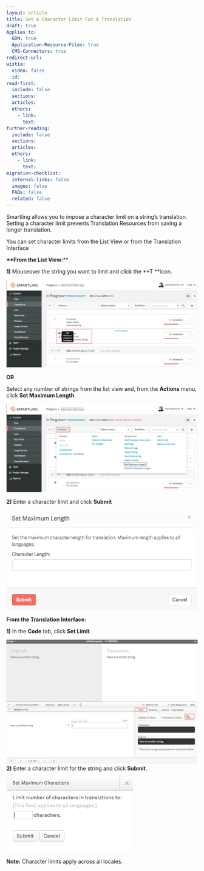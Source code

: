 ```yaml
---
layout: article
title: Set A Character Limit For A Translation
draft: true
Applies to:
  GDN: true
  Application-Resource-Files: true
  CMS-Connectors: true
redirect-url:
wistia:
  video: false
  id:
read-first:
  include: false
  sections:
  articles:
  others:
    - link:
      text:
further-reading:
  include: false
  sections:
  articles:
  others:
    - link:
      text:
migration-checklist:
  internal-links: false
  images: false
  FAQs: false
  related: false
---
```



Smartling allows you to impose a character limit on a string’s translation. Setting a character limit prevents Translation Resources from saving a longer translation.

You can set character limits from the List View or from the Translation Interface

**\*\*From the List View:**\*\*

**1)** Mouseover the string you want to limit and click the **T&nbsp;**icon.

![](/uploads/versions/setcharacterlimit1---x----1226-560x---.png)

**OR**

Select any number of strings from the list view and, from the **Actions** menu, click **Set Maximum Length**.

![](/uploads/versions/setcharacterlimit---x----1228-565x---.png)

**2)** Enter a character limit and click **Submit**

![](/uploads/versions/characterlimit3---x----573-298x---.png)

**From the Translation Interface:**

**1)** In the **Code** tab, click **Set Limit**.

![](/uploads/versions/characterlimit4---x----1181-768x---.png)**2)** Enter a character limit for the string and click **Submit**.

![](/uploads/versions/characterlimit5---x----334-197x---.png)

**Note:** Character limits apply across all locales.